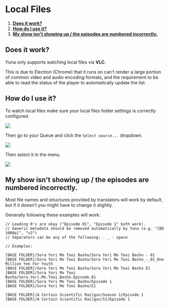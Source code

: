 # Local Files

1. [**Does it work?**](#does-it-work)
1. [**How do I use it?**](#how-do-i-use-it)
1. [**My show isn't showing up / the episodes are numbered incorrectly.**](#my-show-isnt-showing-up--the-episodes-are-numbered-incorrectly)

## Does it work?

Yuna only supports watching local files via **VLC**.

This is due to Electron (Chrome) that it runs on can't render a large portion of common video and audio encoding formats,
and the requirement to be able to read the status of the player to automatically update the list.

## How do I use it?

To watch local files make sure your local files folder settings is correctly configured.

![](https://i.imgur.com/5AfXNL1.png)

Then go to your Queue and click the `Select source...` dropdown.

![](https://i.imgur.com/cMU9414.png)

Then select it in the menu.

![](https://i.imgur.com/JlES64b.png)

## My show isn't showing up / the episodes are numbered incorrectly.

Most file names and structures provided by translators will work by default, but if it doesn't you might have to change it slightly.

Generally following these examples will work:

```
// Leading 0's are okay ("Episode 01", "Episode 1" both work).
// Generic metadata should be removed automatically by Yuna (e.g. "[BD 1080p]", "v2")
// Separators can be any of the following: . _ - space

// Examples:

[BASE FOLDER]/Sora Yori Mo Tooi Basho/Sora Yori Mo Tooi Basho - 01
[BASE FOLDER]/Sora Yori Mo Tooi Basho/Sora Yori Mo Tooi Basho_-_01_One Million Yen For Youth
[BASE FOLDER]/Sora Yori Mo Tooi Basho/Sora Yori Mo Tooi Basho E1
[BASE FOLDER]/Sora Yori Mo Tooi Basho/Sora.Yori.Mo.Tooi.Basho.Episode.01
[BASE FOLDER]/Sora Yori Mo Tooi Basho/Episode 1
[BASE FOLDER]/Sora Yori Mo Tooi Basho/E1

[BASE FOLDER]/A Certain Scientific Railgun/Season 1/Episode 1
[BASE FOLDER]/A Certain Scientific Railgun/S1/Episode 1
```
